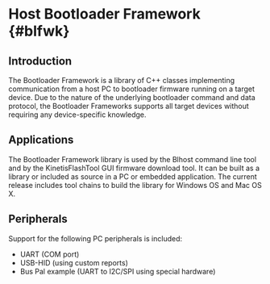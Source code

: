 Host Bootloader Framework {#blfwk}
=====

Introduction
-----
The Bootloader Framework is a library of C++ classes implementing communication from a host PC to bootloader firmware running on a target device. Due to the nature of the underlying bootloader command and data protocol, the Bootloader Frameworks supports all target devices without requiring any device-specific knowledge.

Applications
-----
The Bootloader Framework library is used by the Blhost command line tool and by the KinetisFlashTool GUI firmware download tool. It can be built as a library or included as source in a PC or embedded application. The current release includes tool chains to build the library for Windows OS and Mac OS X.

Peripherals
-----
Support for the following PC peripherals is included:

- UART (COM port)
- USB-HID (using custom reports)
- Bus Pal example (UART to I2C/SPI using special hardware)
